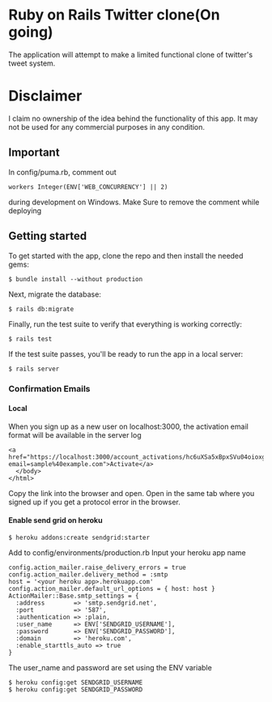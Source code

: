 # Ruby on Rails Twitter clone(On going)

The application will attempt to make a limited functional clone of twitter's tweet system.


# Disclaimer

I claim no ownership of the idea behind the functionality of this app. It may not be used for any commercial purposes in any condition.

## Important
In config/puma.rb, comment out 
```
workers Integer(ENV['WEB_CONCURRENCY'] || 2)
```
during development on Windows. Make Sure to remove the comment while deploying
## Getting started

To get started with the app, clone the repo and then install the needed gems:

```
$ bundle install --without production
```

Next, migrate the database:

```
$ rails db:migrate
```

Finally, run the test suite to verify that everything is working correctly:

```
$ rails test
```

If the test suite passes, you'll be ready to run the app in a local server:

```
$ rails server
```

### Confirmation Emails 
#### Local
When you sign up as a new user on localhost:3000, the activation email format will be available in the server log
```
<a href="https://localhost:3000/account_activations/hc6uXSa5xBpxSVu04oioxg/edit?email=sample%40example.com">Activate</a>
  </body>
</html>
```
Copy the link into the browser and open. Open in the same tab where you signed up if you get a protocol error in the browser. 


#### Enable send grid on heroku
```
$ heroku addons:create sendgrid:starter
```
Add to config/environments/production.rb 
Input your heroku app name
```
config.action_mailer.raise_delivery_errors = true
config.action_mailer.delivery_method = :smtp
host = '<your heroku app>.herokuapp.com'
config.action_mailer.default_url_options = { host: host }
ActionMailer::Base.smtp_settings = {
  :address        => 'smtp.sendgrid.net',
  :port           => '587',
  :authentication => :plain,
  :user_name      => ENV['SENDGRID_USERNAME'],
  :password       => ENV['SENDGRID_PASSWORD'],
  :domain         => 'heroku.com',
  :enable_starttls_auto => true
}
```
The user_name and password are set using the ENV variable
```
$ heroku config:get SENDGRID_USERNAME
$ heroku config:get SENDGRID_PASSWORD
```